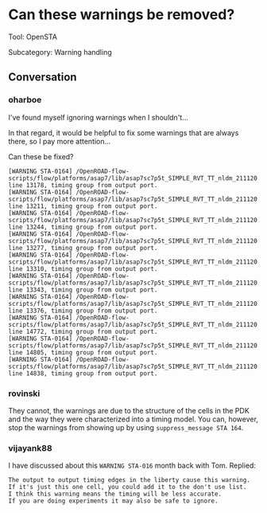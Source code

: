 # Can these warnings be removed?

Tool: OpenSTA

Subcategory: Warning handling

## Conversation

### oharboe
I've found myself ignoring warnings when I shouldn't...

In that regard, it would be helpful to fix some warnings that are always there, so I pay more attention...

Can these be fixed?

```
[WARNING STA-0164] /OpenROAD-flow-scripts/flow/platforms/asap7/lib/asap7sc7p5t_SIMPLE_RVT_TT_nldm_211120.lib.gz line 13178, timing group from output port.
[WARNING STA-0164] /OpenROAD-flow-scripts/flow/platforms/asap7/lib/asap7sc7p5t_SIMPLE_RVT_TT_nldm_211120.lib.gz line 13211, timing group from output port.
[WARNING STA-0164] /OpenROAD-flow-scripts/flow/platforms/asap7/lib/asap7sc7p5t_SIMPLE_RVT_TT_nldm_211120.lib.gz line 13244, timing group from output port.
[WARNING STA-0164] /OpenROAD-flow-scripts/flow/platforms/asap7/lib/asap7sc7p5t_SIMPLE_RVT_TT_nldm_211120.lib.gz line 13277, timing group from output port.
[WARNING STA-0164] /OpenROAD-flow-scripts/flow/platforms/asap7/lib/asap7sc7p5t_SIMPLE_RVT_TT_nldm_211120.lib.gz line 13310, timing group from output port.
[WARNING STA-0164] /OpenROAD-flow-scripts/flow/platforms/asap7/lib/asap7sc7p5t_SIMPLE_RVT_TT_nldm_211120.lib.gz line 13343, timing group from output port.
[WARNING STA-0164] /OpenROAD-flow-scripts/flow/platforms/asap7/lib/asap7sc7p5t_SIMPLE_RVT_TT_nldm_211120.lib.gz line 13376, timing group from output port.
[WARNING STA-0164] /OpenROAD-flow-scripts/flow/platforms/asap7/lib/asap7sc7p5t_SIMPLE_RVT_TT_nldm_211120.lib.gz line 14772, timing group from output port.
[WARNING STA-0164] /OpenROAD-flow-scripts/flow/platforms/asap7/lib/asap7sc7p5t_SIMPLE_RVT_TT_nldm_211120.lib.gz line 14805, timing group from output port.
[WARNING STA-0164] /OpenROAD-flow-scripts/flow/platforms/asap7/lib/asap7sc7p5t_SIMPLE_RVT_TT_nldm_211120.lib.gz line 14838, timing group from output port.
```


### rovinski
They cannot, the warnings are due to the structure of the cells in the PDK and the way they were characterized into a timing model. You can, however, stop the warnings from showing up by using `suppress_message STA 164`.

### vijayank88
I have discussed about this `WARNING STA-016` month back with Tom. Replied:
```
The output to output timing edges in the liberty cause this warning.
If it's just this one cell, you could add it to the don't use list. 
I think this warning means the timing will be less accurate.
If you are doing experiments it may also be safe to ignore.
```

